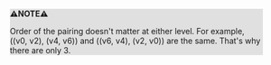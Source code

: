 <div style="margin:2em; background-color: #e0e0e0;">

<strong>⚠️NOTE️️️⚠️</strong>

Order of the pairing doesn't matter at either level. For example, ((v0, v2), (v4, v6)) and ((v6, v4), (v2, v0)) are the same. That's why there are only 3.
</div>

